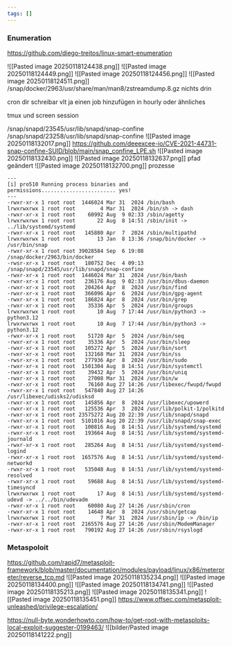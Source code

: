 ```yaml
---
tags: []
---
```

### Enumeration
https://github.com/diego-treitos/linux-smart-enumeration

![[Pasted image 20250118124438.png]]
![[Pasted image 20250118124449.png]]
![[Pasted image 20250118124456.png]]
![[Pasted image 20250118124511.png]]
/snap/docker/2963/usr/share/man/man8/zstreamdump.8.gz
nichts drin

cron dir schreibar
vlt ja einen job hinzufügen in hourly oder ähnliches

tmux und screen session

/snap/snapd/23545/usr/lib/snapd/snap-confine
/snap/snapd/23258/usr/lib/snapd/snap-confine
![[Pasted image 20250118132017.png]]
https://github.com/deeexcee-io/CVE-2021-44731-snap-confine-SUID/blob/main/snap_confine_LPE.sh
![[Pasted image 20250118132430.png]]
![[Pasted image 20250118132637.png]]
pfad geändert
![[Pasted image 20250118132700.png]]
prozesse
```
---
[i] pro510 Running process binaries and permissions........................ yes!
---
-rwxr-xr-x 1 root root  1446024 Mar 31  2024 /bin/bash
lrwxrwxrwx 1 root root        4 Mar 31  2024 /bin/sh -> dash
-rwxr-xr-x 1 root root    60992 Aug  9 02:33 /sbin/agetty
lrwxrwxrwx 1 root root       22 Aug  8 14:51 /sbin/init -> ../lib/systemd/systemd
-rwxr-xr-x 1 root root   145880 Apr  7  2024 /sbin/multipathd
lrwxrwxrwx 1 root root       13 Jan  8 13:36 /snap/bin/docker -> /usr/bin/snap
-rwxr-xr-x 1 root root 39028584 Sep  6 19:08 /snap/docker/2963/bin/docker
-rwsr-xr-x 1 root root   180752 Dec  4 09:13 /snap/snapd/23545/usr/lib/snapd/snap-confine
-rwxr-xr-x 1 root root  1446024 Mar 31  2024 /usr/bin/bash
-rwxr-xr-x 1 root root   236176 Aug  9 02:33 /usr/bin/dbus-daemon
-rwxr-xr-x 1 root root   204264 Apr  8  2024 /usr/bin/find
-rwxr-xr-x 1 root root   366096 Apr  6  2024 /usr/bin/gpg-agent
-rwxr-xr-x 1 root root   186824 Apr  8  2024 /usr/bin/grep
-rwxr-xr-x 1 root root    35336 Apr  5  2024 /usr/bin/groups
lrwxrwxrwx 1 root root       10 Aug  7 17:44 /usr/bin/python3 -> python3.12
lrwxrwxrwx 1 root root       10 Aug  7 17:44 /usr/bin/python3 -> python3.12
-rwxr-xr-x 1 root root    51720 Apr  5  2024 /usr/bin/seq
-rwxr-xr-x 1 root root    35336 Apr  5  2024 /usr/bin/sleep
-rwxr-xr-x 1 root root   105272 Apr  5  2024 /usr/bin/sort
-rwxr-xr-x 1 root root   132168 Mar 31  2024 /usr/bin/ss
-rwsr-xr-x 1 root root   277936 Apr  8  2024 /usr/bin/sudo
-rwxr-xr-x 1 root root  1501304 Aug  8 14:51 /usr/bin/systemctl
-rwxr-xr-x 1 root root    39432 Apr  5  2024 /usr/bin/uniq
-rwxr-xr-x 1 root root    27008 Mar 31  2024 /usr/bin/w
-rwxr-xr-x 1 root root    76160 Aug 27 14:26 /usr/libexec/fwupd/fwupd
-rwxr-xr-x 1 root root   547840 Aug 27 14:26 /usr/libexec/udisks2/udisksd
-rwxr-xr-x 1 root root   145856 Apr  8  2024 /usr/libexec/upowerd
-rwxr-xr-x 1 root root   125536 Apr  3  2024 /usr/lib/polkit-1/polkitd
-rwxr-xr-x 1 root root 23575272 Aug 20 22:39 /usr/lib/snapd/snapd
-rwxr-xr-x 1 root root  5101016 Aug 20 22:39 /usr/lib/snapd/snap-exec
-rwxr-xr-x 1 root root   100816 Aug  8 14:51 /usr/lib/systemd/systemd
-rwxr-xr-x 1 root root   193664 Aug  8 14:51 /usr/lib/systemd/systemd-journald
-rwxr-xr-x 1 root root   285264 Aug  8 14:51 /usr/lib/systemd/systemd-logind
-rwxr-xr-x 1 root root  1657576 Aug  8 14:51 /usr/lib/systemd/systemd-networkd
-rwxr-xr-x 1 root root   535048 Aug  8 14:51 /usr/lib/systemd/systemd-resolved
-rwxr-xr-x 1 root root    59688 Aug  8 14:51 /usr/lib/systemd/systemd-timesyncd
lrwxrwxrwx 1 root root       17 Aug  8 14:51 /usr/lib/systemd/systemd-udevd -> ../../bin/udevadm
-rwxr-xr-x 1 root root    60080 Aug 27 14:26 /usr/sbin/cron
-rwxr-xr-x 1 root root    14648 Apr  8  2024 /usr/sbin/getcap
lrwxrwxrwx 1 root root        7 Mar 31  2024 /usr/sbin/ip -> /bin/ip
-rwxr-xr-x 1 root root  2165576 Aug 27 14:26 /usr/sbin/ModemManager
-rwxr-xr-x 1 root root   790192 Aug 27 14:26 /usr/sbin/rsyslogd

```
### Metaspoloit
https://github.com/rapid7/metasploit-framework/blob/master/documentation/modules/payload/linux/x86/meterpreter/reverse_tcp.md
![[Pasted image 20250118135234.png]]
![[Pasted image 20250118134400.png]]
![[Pasted image 20250118134741.png]]
![[Pasted image 20250118135213.png]]
![[Pasted image 20250118135341.png]]
![[Pasted image 20250118135451.png]]
https://www.offsec.com/metasploit-unleashed/privilege-escalation/

https://null-byte.wonderhowto.com/how-to/get-root-with-metasploits-local-exploit-suggester-0199463/
![[bilder/Pasted image 20250118141222.png]]
